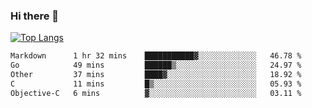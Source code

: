 ### Hi there 👋

<!--
**3Xpl0it3r/3Xpl0it3r** is a ✨ _special_ ✨ repository because its `README.md` (this file) appears on your GitHub profile.

Here are some ideas to get you started:

- 🔭 I’m currently working on ...
- 🌱 I’m currently learning ...
- 👯 I’m looking to collaborate on ...
- 🤔 I’m looking for help with ...
- 💬 Ask me about ...
- 📫 How to reach me: ...
- 😄 Pronouns: ...
- ⚡ Fun fact: ...
-->


[![Top Langs](https://github-readme-stats.vercel.app/api/top-langs/?username=3Xpl0it3r&layout=compact)](https://github.com/3Xpl0it3r/3Xpl0it3r)

<!--START_SECTION:waka-->

```txt
Markdown      1 hr 32 mins    ███████████▓░░░░░░░░░░░░░   46.78 %
Go            49 mins         ██████▒░░░░░░░░░░░░░░░░░░   24.97 %
Other         37 mins         ████▓░░░░░░░░░░░░░░░░░░░░   18.92 %
C             11 mins         █▒░░░░░░░░░░░░░░░░░░░░░░░   05.93 %
Objective-C   6 mins          ▓░░░░░░░░░░░░░░░░░░░░░░░░   03.11 %
```

<!--END_SECTION:waka-->
